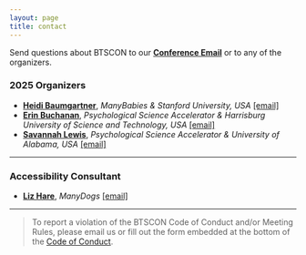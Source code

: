 ```yaml
---
layout: page
title: contact
---
```



Send questions about BTSCON to our [**Conference Email**](mailto:bigteamscienceconference@gmail.com) or to any of the organizers. <br>

### 2025 Organizers
* [**Heidi Baumgartner**](https://profiles.stanford.edu/heidi-baumgartner), *ManyBabies & Stanford University, USA* [[email]](mailto:heidib@stanford.edu)
* [**Erin Buchanan**](https://www.aggieerin.com/), *Psychological Science Accelerator & Harrisburg University of Science and Technology, USA* [[email]](mailto:buchananlab@gmail.com)
* [**Savannah Lewis**](https://savannahclewis.wordpress.com/), *Psychological Science Accelerator & University of Alabama, USA* [[email]](mailto:)


***

### Accessibility Consultant
* [**Liz Hare**](http://www.doggenetics.com/), *ManyDogs* [[email]](mailto:LizHare@DogGenetics.com)

<!--
### 2024 Program Committee
* 
-->

***

> To report a violation of the BTSCON Code of Conduct and/or Meeting Rules, please email us or fill out the form embedded at the bottom of the [Code of Conduct]({{site.baseurl}}/codeofconduct/).